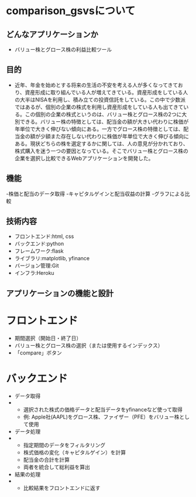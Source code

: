 # comparison_gsvsについて

## どんなアプリケーションか
- バリュー株とグロース株の利益比較ツール

## 目的
- 近年、年金を始めとする将来の生活の不安を考える人が多くなってきており、資産形成に取り組んでいる人が増えてきている。資産形成をしている人の大半はNISAを利用し、積み立ての投資信託をしている。この中で少数派ではあるが、個別の企業の株式を利用し資産形成をしている人も出てきている。この個別の企業の株式というのは、バリュー株とグロース株の2つに大別できる。バリュー株の特徴としては、配当金の額が大きい代わりに株価が年単位で大きく伸びない傾向にある。一方でグロース株の特徴としては、配当金の額が少額また存在しない代わりに株価が年単位で大きく伸びる傾向にある。現状どちらの株を選定するかに関しては、人の意見が分かれており、株式購入を迷う一つの要因となっている。そこでバリュー株とグロース株の企業を選択し比較できるWebアプリケーションを開発した。

## 機能
-株価と配当のデータ取得
-キャピタルゲインと配当収益の計算
-グラフによる比較

## 技術内容
- フロントエンド:html, css
- バックエンド:python
- フレームワーク:flask
- ライブラリ:matplotlib, yfinance
- バージョン管理:Git
- インフラ:Heroku

## アプリケーションの機能と設計
# フロントエンド
   -	期間選択（開始日・終了日）
   -	バリュー株とグロース株の選択（または使用するインデックス）
   -	「compare」ボタン
# バックエンド
 -	データ取得
 -	
   -	選択された株式の価格データと配当データをyfinanceなど使って取得
   -  例: Apple社(AAPL)をグロース株、ファイザー（PFE）をバリュー株として使用
 -	データ処理
 -	
   -	指定期間のデータをフィルタリング
   -	株式価格の変化（キャピタルゲイン）を計算
   -	配当金の合計を計算
   -	両者を統合して総利益を算出
 -	結果の処理
 -	
   -	比較結果をフロントエンドに返す
